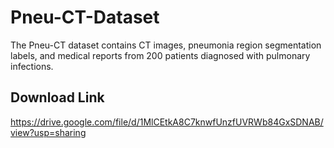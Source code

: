 # Pneu-CT-Dataset
The Pneu-CT dataset contains CT images, pneumonia region segmentation labels, and medical reports from 200 patients diagnosed with pulmonary infections.
## Download Link
https://drive.google.com/file/d/1MlCEtkA8C7knwfUnzfUVRWb84GxSDNAB/view?usp=sharing

